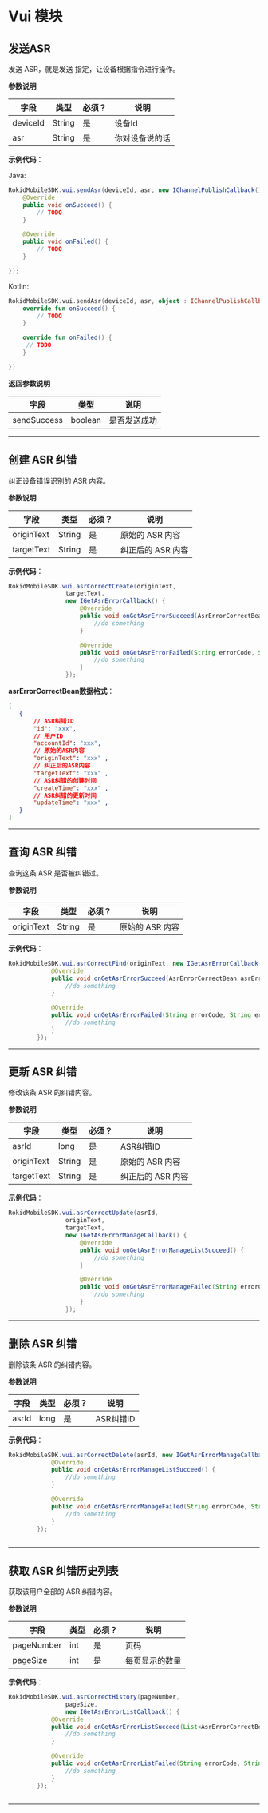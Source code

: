# Vui 模块
## 发送ASR 
发送 ASR，就是发送 指定，让设备根据指令进行操作。

**参数说明**
 
| 字段    | 类型   | 必须？| 说明 |
| ------ | ----- | ----- | ----- |
| deviceId | String | 是 | 设备Id  |
| asr | String | 是 | 你对设备说的话  |

**示例代码**：
 
Java:
 
```java
RokidMobileSDK.vui.sendAsr(deviceId, asr, new IChannelPublishCallback() {
    @Override
    public void onSucceed() {
        // TODO
    }

    @Override
    public void onFailed() {
        // TODO
    }

});
```
 
Kotlin:
 
```kotlin
RokidMobileSDK.vui.sendAsr(deviceId, asr, object : IChannelPublishCallback {
    override fun onSucceed() {
        // TODO
    }

    override fun onFailed() {
     // TODO
    }

})
```
 
**返回参数说明**
 
| 字段    | 类型    | 说明 |
| ------ | ------- |  ----- |
|sendSuccess| boolean|是否发送成功|

---
## 创建 ASR 纠错
纠正设备错误识别的 ASR 内容。

**参数说明**
 
| 字段    | 类型   | 必须？| 说明 |
| ------ | ----- | ----- | ----- |
| originText | String | 是 | 原始的 ASR 内容  |
| targetText | String | 是 | 纠正后的 ASR 内容  |

**示例代码**：
 
```java
RokidMobileSDK.vui.asrCorrectCreate(originText,
                targetText,
                new IGetAsrErrorCallback() {
                    @Override
                    public void onGetAsrErrorSucceed(AsrErrorCorrectBean asrErrorCorrectBean) {
                        //do something
                    }

                    @Override
                    public void onGetAsrErrorFailed(String errorCode, String errorMsg) {
                        //do something
                    }
                });
```
 
 **asrErrorCorrectBean数据格式**：
   
 ```json
[
    {
        // ASR纠错ID
        "id": "xxx",   
        // 用户ID          
        "accountId": "xxx", 
        // 原始的ASR内容
        "originText": "xxx" ,
        // 纠正后的ASR内容
        "targetText": "xxx" ,
        // ASR纠错的创建时间
        "createTime": "xxx" ,
        // ASR纠错的更新时间
        "updateTime": "xxx" ,
    }
]
 ```
---
## 查询 ASR 纠错 
查询这条 ASR 是否被纠错过。

**参数说明**
 
| 字段    | 类型   | 必须？| 说明 |
| ------ | ----- | ----- | ----- |
| originText | String | 是 | 原始的 ASR 内容  |

**示例代码**：
 
```java
RokidMobileSDK.vui.asrCorrectFind(originText, new IGetAsrErrorCallback() {
            @Override
            public void onGetAsrErrorSucceed(AsrErrorCorrectBean asrErrorCorrectBean) {
                //do something
            }

            @Override
            public void onGetAsrErrorFailed(String errorCode, String errorMsg) {
                //do something
            }
        });
```
---
## 更新 ASR 纠错 
修改该条 ASR 的纠错内容。

**参数说明**
 
| 字段    | 类型   | 必须？| 说明 |
| ------ | ----- | ----- | ----- |
| asrId | long | 是 | ASR纠错ID  |
| originText | String | 是 | 原始的 ASR 内容  |
| targetText | String | 是 | 纠正后的 ASR 内容  |

**示例代码**：
 
```java
RokidMobileSDK.vui.asrCorrectUpdate(asrId,
                originText,
                targetText,
                new IGetAsrErrorManageCallback() {
                    @Override
                    public void onGetAsrErrorManageListSucceed() {
                        //do something
                    }

                    @Override
                    public void onGetAsrErrorManageFailed(String errorCode, String errorMsg) {
                        //do something
                    }
                });
```
---
## 删除 ASR 纠错 
删除该条 ASR 的纠错内容。

**参数说明**
 
| 字段    | 类型   | 必须？| 说明 |
| ------ | ----- | ----- | ----- |
| asrId | long | 是 | ASR纠错ID  |

**示例代码**：
 
```java
RokidMobileSDK.vui.asrCorrectDelete(asrId, new IGetAsrErrorManageCallback() {
            @Override
            public void onGetAsrErrorManageListSucceed() {
                //do something
            }

            @Override
            public void onGetAsrErrorManageFailed(String errorCode, String errorMsg) {
                //do something
            }
        });
        
```
---
## 获取 ASR 纠错历史列表 
获取该用户全部的 ASR 纠错内容。

**参数说明**
 
| 字段    | 类型   | 必须？| 说明 |
| ------ | ----- | ----- | ----- |
| pageNumber | int | 是 | 页码  |
| pageSize | int | 是 | 每页显示的数量  |

**示例代码**：
 
```java
RokidMobileSDK.vui.asrCorrectHistory(pageNumber, 
                pageSize, 
                new IGetAsrErrorListCallback() {
            @Override
            public void onGetAsrErrorListSucceed(List<AsrErrorCorrectBean> list) {
                //do something
            }

            @Override
            public void onGetAsrErrorListFailed(String errorCode, String errorMsg) {
                //do something
            }
        });
        
```
---


